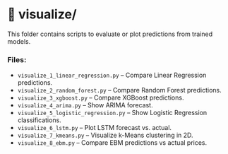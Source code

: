 # 📂 visualize/

This folder contains scripts to evaluate or plot predictions from trained models.

### Files:
- `visualize_1_linear_regression.py` – Compare Linear Regression predictions.
- `visualize_2_random_forest.py` – Compare Random Forest predictions.
- `visualize_3_xgboost.py` – Compare XGBoost predictions.
- `visualize_4_arima.py` – Show ARIMA forecast.
- `visualize_5_logistic_regression.py` – Show Logistic Regression classifications.
- `visualize_6_lstm.py` – Plot LSTM forecast vs. actual.
- `visualize_7_kmeans.py` – Visualize k-Means clustering in 2D.
- `visualize_8_ebm.py` – Compare EBM predictions vs actual prices.